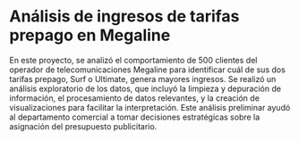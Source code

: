 # Análisis de ingresos de tarifas prepago en Megaline

En este proyecto, se analizó el comportamiento de 500 clientes del operador de telecomunicaciones Megaline para identificar cuál de sus dos tarifas prepago, Surf o Ultimate, genera mayores ingresos. Se realizó un análisis exploratorio de los datos, que incluyó la limpieza y depuración de información, el procesamiento de datos relevantes, y la creación de visualizaciones para facilitar la interpretación. Este análisis preliminar ayudó al departamento comercial a tomar decisiones estratégicas sobre la asignación del presupuesto publicitario.

